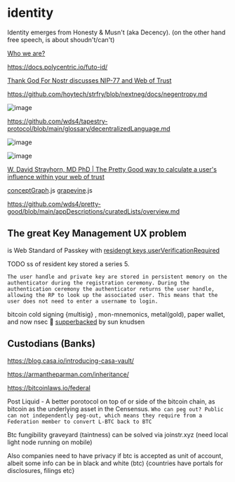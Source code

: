 # identity

Identity emerges from Honesty & Musn't (aka Decency). (on the other hand free speech, is about shoudn't/can't)

[Who we are?](https://letters.empiresec.co/p/what-are-we)

https://docs.polycentric.io/futo-id/

[Thank God For Nostr discusses NIP-77 and Web of Trust](https://fountain.fm/episode/aD6Jp6wGxOOitdqeaBii)

https://github.com/hoytech/strfry/blob/nextneg/docs/negentropy.md

![image](https://github.com/user-attachments/assets/cc0e0118-8dc8-4b77-ae2c-eb663336590a)

https://github.com/wds4/tapestry-protocol/blob/main/glossary/decentralizedLanguage.md

![image](https://github.com/user-attachments/assets/0568e807-5647-49e9-abd4-1b196d3c38dc)

![image](https://github.com/user-attachments/assets/80823e74-00eb-4098-83cb-77fb36083c3b)

[W. David Strayhorn, MD PhD | The Pretty Good way to calculate a user's influence within your web of trust](https://habla.news/a/naddr1qqxnzdes8q6rwv3hxs6rjvpeqgs98k45ww24g26dl8yatvefx3qrkaglp2yzu6dm3hv2vcxl822lqtgrqsqqqa28kn8wur)

[conceptGraph](https://github.com/wds4/brainstorm/blob/main/src/redux/features/conceptGraph/slice.js).js [grapevine](https://github.com/wds4/brainstorm/blob/main/src/redux/features/grapevine/slice.js).js

https://github.com/wds4/pretty-good/blob/main/appDescriptions/curatedLists/overview.md

## The great Key Management UX problem

is Web Standard of Passkey with [residengt keys,userVerificationRequired](https://developers.yubico.com/WebAuthn/WebAuthn_Developer_Guide/Resident_Keys.html) 

TODO ss of resident key stored a series 5.

`The user handle and private key are stored in persistent memory on the authenticator during the registration ceremony. During the authentication ceremony the authenticator returns the user handle, allowing the RP to look up the associated user. This means that the user does not need to enter a username to login.`

bitcoin cold signing {multisig} , mon-mnemonics, metal(gold), paper wallet, and now nsec 🤦 [supperbacked](https://github.com/superbacked/superbacked) by sun knudsen

## Custodians (Banks)

https://blog.casa.io/introducing-casa-vault/

https://armantheparman.com/inheritance/

https://bitcoinlaws.io/federal

Post Liquid - A better porotocol on top of or side of the bitcoin chain, as bitcoin as the underlying asset in the Censensus. 
`Who can peg out? Public can not independently peg-out, which means they require from a Federation member to convert L-BTC back to BTC`

Btc fungibility graveyard (taintness) can be solved via joinstr.xyz (need local light node running on mobile) 

Also companies need to have privacy if btc is accepted as unit of account, albeit some info can be in black and white (btc) {countries have portals for disclosures, filings etc} 

